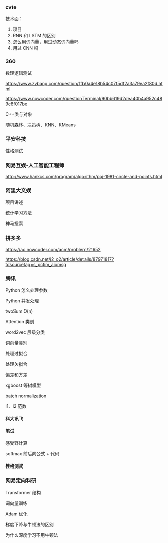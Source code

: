 ### cvte

技术面：

1. 项目
2. RNN 和 LSTM 的区别
3. 怎么用词向量，用过动态词向量吗
4. 用过 CNN 吗

### 360

数理逻辑测试

https://www.zybang.com/question/1fb0a4e18b54c07f5df2a3a79ea2f80d.html

https://www.nowcoder.com/questionTerminal/90bb619d2dea40b4a952c489c8f017be

C++类与对象

随机森林、决策树、KNN、KMeans

### 平安科技

性格测试

### 网易互娱-人工智能工程师

http://www.hankcs.com/program/algorithm/poj-1981-circle-and-points.html

### 阿里大文娱

项目讲述

统计学习方法

神马搜索

### 拼多多

https://ac.nowcoder.com/acm/problem/21652

https://blog.csdn.net/j2_o2/article/details/87971817?tdsourcetag=s_pctim_aiomsg

### 腾讯

Python 怎么处理参数

Python 并发处理

twoSum O(n)

Attention 类别

word2vec 层级分类

词向量类别

处理过拟合

处理欠拟合

偏差和方差

xgboost 等树模型

batch normalization

l1、l2 范数

#### 科大讯飞

#### 笔试

感受野计算

softmax 前后向公式 + 代码

#### 性格测试

### 网易定向科研

Transformer 结构

词向量训练

Adam 优化

梯度下降与牛顿法的区别

为什么深度学习不用牛顿法









